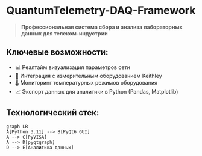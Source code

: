 # QuantumTelemetry-DAQ-Framework
> **Профессиональная система сбора и анализа лабораторных данных для телеком-индустрии**  

## Ключевые возможности:  
- 📊 Реалтайм визуализация параметров сети  
- 🔌 Интеграция с измерительным оборудованием Keithley  
- 🌡️ Мониторинг температурных режимов оборудования  
- 📈 Экспорт данных для аналитики в Python (Pandas, Matplotlib)  

## Технологический стек:  
```mermaid  
graph LR  
A[Python 3.11] --> B[PyQt6 GUI]  
A --> C[PyVISA]  
A --> D[pyqtgraph]  
D --> E[Аналитика данных]  

